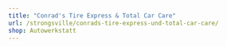 ```yaml
---
title: "Conrad's Tire Express & Total Car Care"
url: /strongsville/conrads-tire-express-und-total-car-care/
shop: Autowerkstatt
---
```

